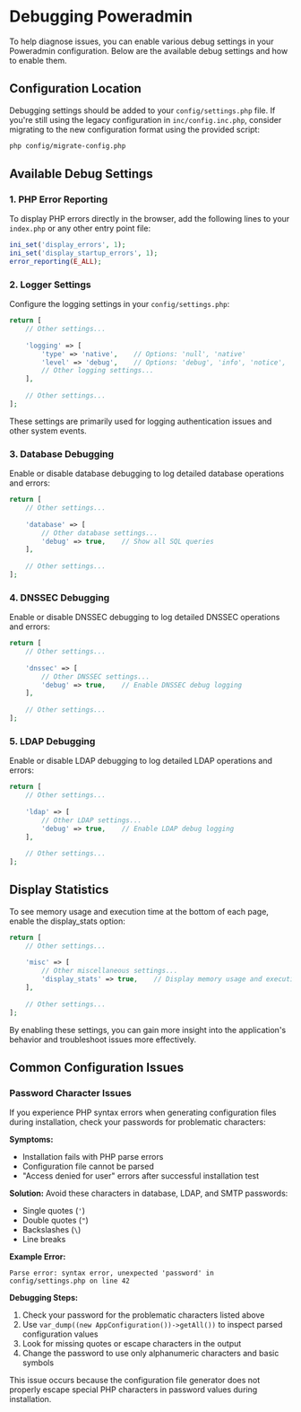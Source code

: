 # Debugging Poweradmin

To help diagnose issues, you can enable various debug settings in your Poweradmin configuration. Below are the available debug settings and how to enable them.

## Configuration Location

Debugging settings should be added to your `config/settings.php` file. If you're still using the legacy configuration in `inc/config.inc.php`, consider migrating to the new configuration format using the provided script:

```bash
php config/migrate-config.php
```

## Available Debug Settings

### 1. PHP Error Reporting

To display PHP errors directly in the browser, add the following lines to your `index.php` or any other entry point file:

```php
ini_set('display_errors', 1);
ini_set('display_startup_errors', 1);
error_reporting(E_ALL);
```

### 2. Logger Settings

Configure the logging settings in your `config/settings.php`:

```php
return [
    // Other settings...
    
    'logging' => [
        'type' => 'native',    // Options: 'null', 'native'
        'level' => 'debug',    // Options: 'debug', 'info', 'notice', 'warning', 'error', 'critical', 'alert', 'emergency'
        // Other logging settings...
    ],
    
    // Other settings...
];
```

These settings are primarily used for logging authentication issues and other system events.

### 3. Database Debugging

Enable or disable database debugging to log detailed database operations and errors:

```php
return [
    // Other settings...
    
    'database' => [
        // Other database settings...
        'debug' => true,    // Show all SQL queries
    ],
    
    // Other settings...
];
```

### 4. DNSSEC Debugging

Enable or disable DNSSEC debugging to log detailed DNSSEC operations and errors:

```php
return [
    // Other settings...
    
    'dnssec' => [
        // Other DNSSEC settings...
        'debug' => true,    // Enable DNSSEC debug logging
    ],
    
    // Other settings...
];
```

### 5. LDAP Debugging

Enable or disable LDAP debugging to log detailed LDAP operations and errors:

```php
return [
    // Other settings...
    
    'ldap' => [
        // Other LDAP settings...
        'debug' => true,    // Enable LDAP debug logging
    ],
    
    // Other settings...
];
```

## Display Statistics

To see memory usage and execution time at the bottom of each page, enable the display_stats option:

```php
return [
    // Other settings...
    
    'misc' => [
        // Other miscellaneous settings...
        'display_stats' => true,    // Display memory usage and execution time
    ],
    
    // Other settings...
];
```

By enabling these settings, you can gain more insight into the application's behavior and troubleshoot issues more effectively.

## Common Configuration Issues

### Password Character Issues

If you experience PHP syntax errors when generating configuration files during installation, check your passwords for problematic characters:

**Symptoms:**
- Installation fails with PHP parse errors
- Configuration file cannot be parsed
- "Access denied for user" errors after successful installation test

**Solution:**
Avoid these characters in database, LDAP, and SMTP passwords:
- Single quotes (`'`)
- Double quotes (`"`)
- Backslashes (`\`)
- Line breaks

**Example Error:**
```
Parse error: syntax error, unexpected 'password' in config/settings.php on line 42
```

**Debugging Steps:**
1. Check your password for the problematic characters listed above
2. Use `var_dump((new AppConfiguration())->getAll())` to inspect parsed configuration values
3. Look for missing quotes or escape characters in the output
4. Change the password to use only alphanumeric characters and basic symbols

This issue occurs because the configuration file generator does not properly escape special PHP characters in password values during installation.